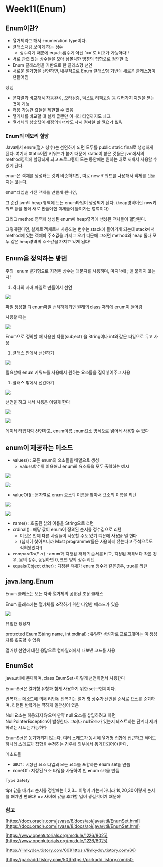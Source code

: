 # Week11(Enum)

## Enum이란?

* 열거체라고 해서 enumeration type이다.
* 클래스처럼 보이게 하는 상수
  * 상수이기 때문에 equals함수가 아닌 '=='로 비교가 가능하다!!
* 서로 관련 있는 상수들을 모아 심볼릭한 명칭의 집합으로 정의한 것
* Enum 클래스형을 기반으로 한 클래스형 선언
* 새로운 열거형을 선언하면, 내부적으로 Enum 클래스형 기반의 새로운 클래스형이 만들어짐

장점

* 문자열과 비교해서 자동완성, 오타검증, 텍스트 리팩토링 등 여러가지 지원을 받는 것이 가능
* 허용 가능한 값들을 제한할 수 있음
* 열거체를 비교할 떄 실제 값뿐만 아니라 타입까지도 체크
* 열거체의 상숫값이 재정의되더라도 다시 컴파일 할 필요가 없음



### Enum의 메모리 할당

Java에서 enum(열거 상수)는 선언하게 되면 모두를 public static final로 생성하게 된다. 여기서 Static이란 키워드가 붙기 때문에 static이 붙은 것들은 jvm에서의 method영역에 할당되게 되고 프로그램이 도는 동안에는 원하는 대로 꺼내서 사용할 수 있게 된다.

enum은 객체를 생성하는 것과 비슷하지만, 따로 new 키워드를 사용해서 객체를 만들지는 않는다.

enum타입을 가진 객체를 만들게 된다면,&#x20;

그 순간 jvm의 heap 영역에 모든 enum타입이 생성되게 된다. (heap영역이란 new키워드 등을 통해 새로 만들어진 객체들이 들어가는 영역이다)

그리고 method 영역에 생성된 enum에 heap영역에 생성된 객체들이 할당된다.

그렇게된다면, 실제로 객체로써 사용되는 변수는 stack에 들어가게 되는데 stack에서 method에 있는 객체의 주소값을 가지고 오기 때문에 그러면 method와 heap 둘다 모두 같은 heap영역의 주소값을 가지고 있게 된다!





## Enum을 정의하는 방법

주의 : enum 열거형으로 지정된 상수는 대문자를 사용하며, 마지막에 ; 을 붙히지 않는다!

1. 하나의 자바 파일로 만들어서 선언

![](../.gitbook/assets/enum1.png)

파일 생성할 떄 enum파일 선택하게되면 원래의 class 자리에 enum이 들어감

사용할 때는

![](../.gitbook/assets/enum2.png)

Enum으로 정의할 때 사용한 이름(subject) 을 String이나 int와 같은 타입으로 두고 사용

1. 클래스 안에서 선언하기

![](../.gitbook/assets/enum3.png)

필요할때 enum 키워드를 사용해서 원하는 요소들을 집어넣어주고 사용

1. 클래스 밖에서 선언하기

![](../.gitbook/assets/enum4.png)

선언을 하고 나서 사용은 이렇게 한다

![](../.gitbook/assets/enum5.png)

![](../.gitbook/assets/enum6.png)

데이터 타입처럼 선언하고, enum이름.enum요소 방식으로 넣어서 사용할 수 있다

## enum이 제공하는 메소드

* values() : 모든 enum의 요소들을 배열으로 생성
  * values함수를 이용해서 enum의 요소들을 모두 출력하는 예시

![](<../.gitbook/assets/enum7 (1) (2) (1) (1).png>)

![](../.gitbook/assets/enum8.png)

* valueOf() : 문자열로 enum 요소의 이름을 찾아서 요소의 이름을 리턴

![](../.gitbook/assets/enum9.png)

![](../.gitbook/assets/enum10.png)

* name() : 호출된 값의 이름을 String으로 리턴
* ordinal() : 해당 값이 enum이 정의된 순서를 정수값으로 리턴
  * 이것은 언제 다른 사람들이 사용할 수도 있기 떄문에 사용을 덜 한다
  * (심지어 찾아보니까 Most programmer들은 사용하지 않는다고 주석으로도 적혀있었다!)
* compareTo(E o ) : enum과 지정된 객체의 순서를 비교, 지정된 객체보다 작은 경우, 음의 정수, 동일하면 0, 크면 양의 정수 리턴
* equals(Object other) : 지정된 객체가 enum 정수와 같은경우, true를 리턴

## java.lang.Enum

Enum 클래스는 모든 자바 열거체의 공통된 조상 클래스

Enum 클래스에는 열거체를 조작하기 위한 다양한 메소드가 있음

![](../.gitbook/assets/enum11.png)

유일한 생성자

protected Enum(String name, int ordinal) : 유일한 생성자로 프로그래머는 이 생성자를 호출할 수 없음

열거형 선언에 대한 응답으로 컴파일러에서 내보낸 코드를 사용

## EnumSet

java.util에 존재하며, class EnumSet>이렇게 선언하면서 사용한다

EnumSet은 열거형 유형과 함게 사용하기 위한 set구현체이다.

반복하는 메소드에 의해 리턴된 반복기는 열거 형 상수가 선언된 순서로 요소를 순회하며, 리턴된 반복기는 약하게 일관성이 있음

Null 요소는 허용되지 않으며 만약 null 요소를 삽입하려고 하면 NullPointerException이 발생한다. 그러나 null요소가 있는지 테스트하는 단계나 제거하려는 시도는 가능하다

EnumSet은 동기화되지 않는다. 여러 스레드가 동시에 열거형 집합에 접근하고 적어도 하나의 스레드가 집합을 수정하는 경우에 외부에서 동기화되어야 한다.

메소드들

* allOf : 지정된 요소 타입의 모든 요소를 포함하는 enum set을 만듬
* noneOf : 지정된 요소 타입을 사용하여 빈 enum set을 만듬

Type Safety

tip) 값을 매기고 순서를 정할때는 1,2,3... 이렇게 가는게아니라 10,20,30 이렇게 순서를 매기면 편하다! => 사이에 값을 추가할 일이 생길것이기 때문에!

### 참고

[https://docs.oracle.com/javase/8/docs/api/java/util/EnumSet.html](https://docs.oracle.com/javase/8/docs/api/java/util/EnumSet.html)

[https://www.opentutorials.org/module/1226/8025](https://www.opentutorials.org/module/1226/8025)

[https://limkydev.tistory.com/66](https://limkydev.tistory.com/66)

[https://parkadd.tistory.com/50](https://parkadd.tistory.com/50)
